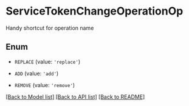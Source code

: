 # ServiceTokenChangeOperationOp

Handy shortcut for operation name

## Enum

* `REPLACE` (value: `'replace'`)

* `ADD` (value: `'add'`)

* `REMOVE` (value: `'remove'`)

[[Back to Model list]](../README.md#documentation-for-models) [[Back to API list]](../README.md#documentation-for-api-endpoints) [[Back to README]](../README.md)


